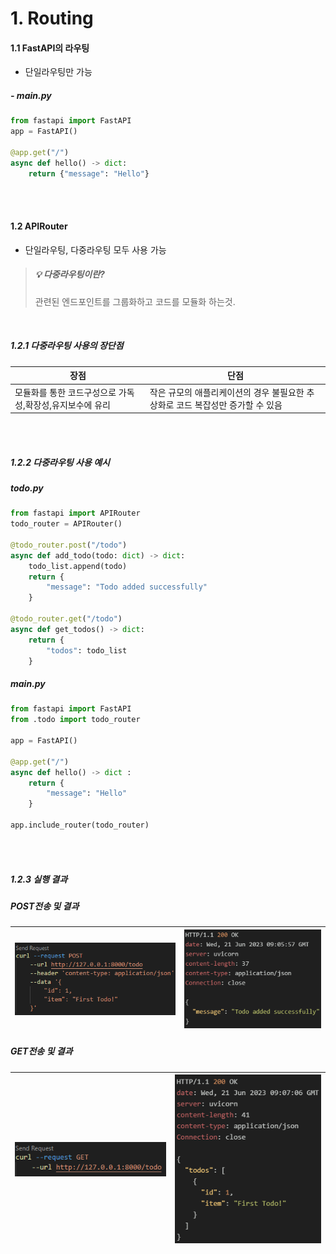 # 1. Routing

#### 1.1 FastAPI의 라우팅
- 단일라우팅만 가능

##### - main.py
```python
from fastapi import FastAPI
app = FastAPI()

@app.get("/")
async def hello() -> dict:
    return {"message": "Hello"}    
```
<br/>
<br/>

#### 1.2 APIRouter
- 단일라우팅, 다중라우팅 모두 사용 가능

>##### 💡 다중라우팅이란? 
>관련된 엔드포인트를 그룹화하고 코드를 모듈화 하는것. 


<br/>


##### 1.2.1 다중라우팅 사용의 장단점

 | 장점                                                     | 단점                                                                           |
 | -------------------------------------------------------- | ------------------------------------------------------------------------------ |
 | 모듈화를 통한 코드구성으로 가독성,확장성,유지보수에 유리 | 작은 규모의 애플리케이션의 경우 불필요한 추상화로 코드 복잡성만 증가할 수 있음 |

<br/>
<br/>

##### 1.2.2 다중라우팅 사용 예시

##### todo.py
```python
from fastapi import APIRouter
todo_router = APIRouter()

@todo_router.post("/todo")
async def add_todo(todo: dict) -> dict:
    todo_list.append(todo)
    return {
        "message": "Todo added successfully"
    }

@todo_router.get("/todo")
async def get_todos() -> dict:
    return {
        "todos": todo_list
    }
```

##### main.py
```python
from fastapi import FastAPI
from .todo import todo_router

app = FastAPI()

@app.get("/")
async def hello() -> dict : 
    return {
        "message": "Hello"
    }

app.include_router(todo_router)
```
<br/>
<br/>

##### 1.2.3 실행 결과
##### POST전송 및 결과

| ![Alt text](img/ch1_image1.png) | ![Alt text](img/ch1_image2.png) |
| ------------------------------- | ------------------------------- |


##### GET전송 및 결과
| ![Alt text](img/ch1_image3.png) | ![Alt text](img/ch1_image4.png) |
| ------------------------------- | ------------------------------- |